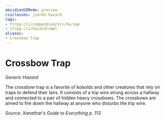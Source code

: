 ```yaml
---
obsidianUIMode: preview
cssclasses: json5e-hazard
tags:
- ttrpg-cli/compendium/src/5e/xge
- ttrpg-cli/hazard/smpl
aliases:
- Crossbow Trap
---
```

# Crossbow Trap
*Generic Hazard*  

The crossbow trap is a favorite of kobolds and other creatures that rely on traps to defend their lairs. It consists of a trip wire strung across a hallway and connected to a pair of hidden heavy crossbows. The crossbows are aimed to fire down the hallway at anyone who disturbs the trip wire.

*Source: Xanathar's Guide to Everything p. 113*